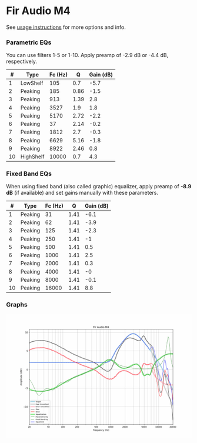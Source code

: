# Fir Audio M4
See [usage instructions](https://github.com/jaakkopasanen/AutoEq#usage) for more options and info.

### Parametric EQs
You can use filters 1-5 or 1-10. Apply preamp of -2.9 dB or -4.4 dB, respectively.

|   # | Type      |   Fc (Hz) |    Q |   Gain (dB) |
|-----|-----------|-----------|------|-------------|
|   1 | LowShelf  |       105 | 0.7  |        -5.7 |
|   2 | Peaking   |       185 | 0.86 |        -1.5 |
|   3 | Peaking   |       913 | 1.39 |         2.8 |
|   4 | Peaking   |      3527 | 1.9  |         1.8 |
|   5 | Peaking   |      5170 | 2.72 |        -2.2 |
|   6 | Peaking   |        37 | 2.14 |        -0.2 |
|   7 | Peaking   |      1812 | 2.7  |        -0.3 |
|   8 | Peaking   |      6629 | 5.16 |        -1.8 |
|   9 | Peaking   |      8922 | 2.46 |         0.8 |
|  10 | HighShelf |     10000 | 0.7  |         4.3 |

### Fixed Band EQs
When using fixed band (also called graphic) equalizer, apply preamp of **-8.9 dB** (if available) and set gains manually with these parameters.

|   # | Type    |   Fc (Hz) |    Q |   Gain (dB) |
|-----|---------|-----------|------|-------------|
|   1 | Peaking |        31 | 1.41 |        -6.1 |
|   2 | Peaking |        62 | 1.41 |        -3.9 |
|   3 | Peaking |       125 | 1.41 |        -2.3 |
|   4 | Peaking |       250 | 1.41 |        -1   |
|   5 | Peaking |       500 | 1.41 |         0.5 |
|   6 | Peaking |      1000 | 1.41 |         2.5 |
|   7 | Peaking |      2000 | 1.41 |         0.3 |
|   8 | Peaking |      4000 | 1.41 |        -0   |
|   9 | Peaking |      8000 | 1.41 |        -0.1 |
|  10 | Peaking |     16000 | 1.41 |         8.8 |

### Graphs
![](./Fir%20Audio%20M4.png)
